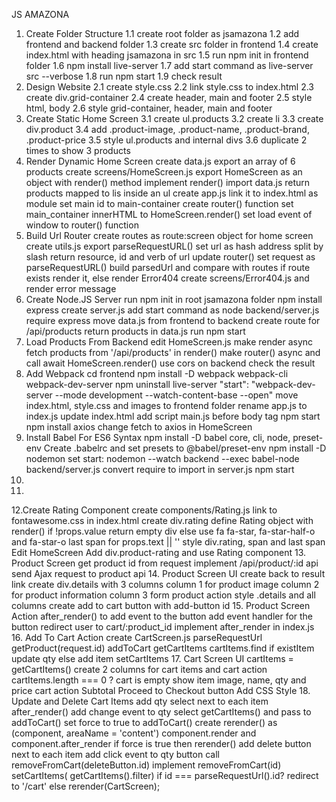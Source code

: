 JS AMAZONA

1. Create Folder Structure
    1.1 create root folder as jsamazona
    1.2 add frontend and backend folder
    1.3 create src folder in frontend
    1.4 create index.html with heading jsamazona in src
    1.5 run npm init in frontend folder
    1.6 npm install live-server
    1.7 add start command as live-server src --verbose
    1.8 run npm start
    1.9 check result
2. Design Website
    2.1 create style.css
    2.2 link style.css to index.html
    2.3 create div.grid-container
    2.4 create header, main and footer
    2.5 style html, body
    2.6 style grid-container, header, main and footer
3. Create Static Home Screen
    3.1 create ul.products
    3.2 create li
    3.3 create div.product
    3.4 add .product-image, .product-name, .product-brand, .product-price
    3.5 style ul.products and internal divs
    3.6 duplicate 2 times to show 3 products
4. Render Dynamic Home Screen
    create data.js
    export an array of 6 products
    create screens/HomeScreen.js
    export HomeScreen as an object with render() method
    implement render()
    import data.js
    return products mapped to lis inside an ul
    create app.js
    link it to index.html as module
    set main id to main-container
    create router() function
    set main_container innerHTML to HomeScreen.render()
    set load event of window to router() function
5. Build Url Router
    create routes as route:screen object for home screen
    create utils.js
    export parseRequestURL()
    set url as hash address split by slash
    return resource, id and verb of url
    update router()
    set request as parseRequestURL()
    build parsedUrl and compare with routes
    if route exists render it, else render Error404
    create screens/Error404.js and render error message
6. Create Node.JS Server
    run npm init in root jsamazona folder
    npm install express
    create server.js
    add start command as node backend/server.js
    require express
    move data.js from frontend to backend
    create route for /api/products
    return products in data.js
    run npm start
7. Load Products From Backend
    edit HomeScreen.js
    make render async
    fetch products from '/api/products' in render()
    make router() async and call await HomeScreen.render()
    use cors on backend
    check the result
8. Add Webpack
    cd frontend
    npm install -D webpack webpack-cli webpack-dev-server
    npm uninstall live-server
    "start": "webpack-dev-server --mode development --watch-content-base --open"
    move index.html, style.css and images to frontend folder
    rename app.js to index.js
    update index.html
    add script main.js before body tag
    npm start
    npm install axios
    change fetch to axios in HomeScreen
9. Install Babel For ES6 Syntax
    npm install -D babel core, cli, node, preset-env
    Create .babelrc and set presets to @babel/preset-env
    npm install -D nodemon
    set start: nodemon --watch backend --exec babel-node backend/server.js
    convert require to import in server.js
    npm start
10.
11.
12.Create Rating Component
    create components/Rating.js
    link to fontawesome.css in index.html
    create div.rating
    define Rating object with render()
    if !props.value return empty div
    else use fa fa-star, fa-star-half-o and fa-star-o
    last span for props.text || ''
    style div.rating, span and last span
    Edit HomeScreen
    Add div.product-rating and use Rating component
13. Product Screen
    get product id from request
    implement /api/product/:id api
    send Ajax request to product api
14. Product Screen UI
    create back to result link
    create div.details with 3 columns
    column 1 for product image
    column 2 for product information
    column 3 form product action
    style .details and all columns
    create add to cart button with add-button id
15. Product Screen Action
    after_render() to add event to the button
    add event handler for the button
    redirect user to cart/:product_id
    implement after_render in index.js
16. Add To Cart Action
    create CartScreen.js
    parseRequestUrl
    getProduct(request.id)
    addToCart
    getCartItems
    cartItems.find
    if existItem update qty
    else add item
    setCartItems
17. Cart Screen UI
    cartItems = getCartItems()
    create 2 columns for cart items and cart action
    cartItems.length === 0 ? cart is empty
    show item image, name, qty and price
    cart action
    Subtotal
    Proceed to Checkout button
    Add CSS Style
18. Update and Delete Cart Items
    add qty select next to each item
    after_render()
    add change event to qty select
    getCartItems() and pass to addToCart()
    set force to true to addToCart()
    create rerender() as (component, areaName = 'content')
    component.render and component.after_render
    if force is true then rerender()
    add delete button next to each item
    add click event to qty button
    call removeFromCart(deleteButton.id)
    implement removeFromCart(id)
    setCartItems( getCartItems().filter)
    if id === parseRequestUrl().id? redirect to '/cart'
    else rerender(CartScreen);